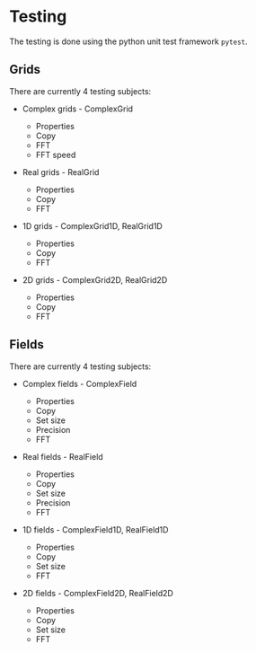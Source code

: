 
# Testing

The testing is done using the python unit test framework `pytest`.


## Grids

There are currently 4 testing subjects:

  - Complex grids - ComplexGrid
    - Properties
    - Copy
    - FFT
    - FFT speed

  - Real grids - RealGrid
    - Properties
    - Copy
    - FFT

  - 1D grids - ComplexGrid1D, RealGrid1D
    - Properties
    - Copy
    - FFT

  - 2D grids - ComplexGrid2D, RealGrid2D
    - Properties
    - Copy
    - FFT


## Fields

There are currently 4 testing subjects:

  - Complex fields - ComplexField
    - Properties
    - Copy
    - Set size
    - Precision
    - FFT

  - Real fields - RealField
    - Properties
    - Copy
    - Set size
    - Precision
    - FFT

  - 1D fields - ComplexField1D, RealField1D
    - Properties
    - Copy
    - Set size
    - FFT

  - 2D fields - ComplexField2D, RealField2D
    - Properties
    - Copy
    - Set size
    - FFT

